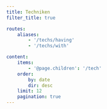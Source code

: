 ```yaml
---
title: Techniken
filter_title: true

routes:
    aliases:
        - '/techs/having'
        - '/techs/with'

content:
    items: 
        - '@page.children': '/tech'
    order:
        by: date
        dir: desc
    limit: 12
    pagination: true
---
```

